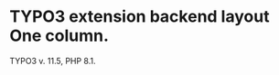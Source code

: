 TYPO3 extension backend layout One column.
==============================================================

TYPO3 v. 11.5, PHP 8.1.

